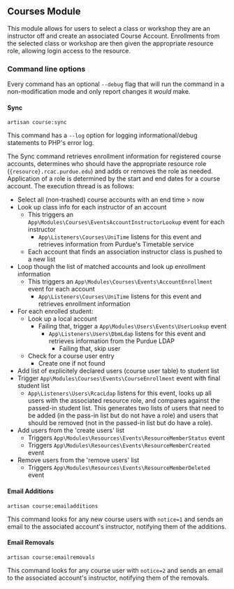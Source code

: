 ## Courses Module

This module allows for users to select a class or workshop they are an instructor off and create an associated Course Account. Enrollments from the selected class or workshop are then given the appropriate resource role, allowing login access to the resource.

### Command line options

Every command has an optional `--debug` flag that will run the command in a non-modification mode and only report changes it _would_ make.

#### Sync

`artisan course:sync`

This command has a `--log` option for logging informational/debug statements to PHP's error log.

The Sync command retrieves enrollment information for registered course accounts, determines who should have the appropriate resource role (`{resource}.rcac.purdue.edu`) and adds or removes the role as needed. Application of a role is determined by the start and end dates for a course account. The execution thread is as follows:

* Select all (non-trashed) course accounts with an end time > now
* Look up class info for each instructor of an account
  * This triggers an `App\Modules\Courses\EventsAccountInstructorLookup` event for each instructor
    * `App\Listeners\Courses\UniTime` listens for this event and retrieves information from Purdue's Timetable service
  * Each account that finds an association instructor class is pushed to a new list
* Loop though the list of matched accounts and look up enrollment information
  * This triggers an `App\Modules\Courses\Events\AccountEnrollment` event for each account
    * `App\Listeners\Courses\UniTime` listens for this event and retrieves enrollment information
* For each enrolled student:
  * Look up a local account
    * Failing that, trigger a `App\Modules\Users\Events\UserLookup` event
      * `App\Listeners\Users\DbmLdap` listens for this event and retrieves information from the Purdue LDAP
        * Failing that, skip user
  * Check for a course user entry
    * Create one if not found
* Add list of explicitely declared users (course user table) to student list
* Trigger `App\Modules\Courses\Events\CourseEnrollment` event with final student list
  * `App\Listeners\Users\RcacLdap` listens for this event, looks up all users with the associated resource role, and compares against the passed-in student list. This generates two lists of users that need to be added (in the pass-in list but do not have a role) and users that should be removed (not in the passed-in list but do have a role).
* Add users from the 'create users' list
  * Triggers `App\Modules\Resources\Events\ResourceMemberStatus` event
  * Triggers `App\Modules\Resources\Events\ResourceMemberCreated` event
* Remove users from the 'remove users' list
  * Triggers `App\Modules\Resources\Events\ResourceMemberDeleted` event

#### Email Additions

`artisan course:emailadditions`

This command looks for any new course users with `notice=1` and sends an email to the associated account's instructor, notifying them of the additions.

#### Email Removals

`artisan course:emailremovals`

This command looks for any course user with `notice=2` and sends an email to the associated account's instructor, notifying them of the removals.
